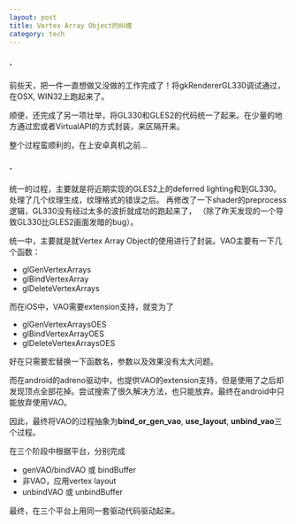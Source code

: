 ```yaml
---
layout: post
title: Vertex Array Object的纠缠
category: tech
---
```


### ·

前些天，把一件一直想做又没做的工作完成了！将gkRendererGL330调试通过，在OSX, WIN32上跑起来了。

顺便，还完成了另一项壮举，将GL330和GLES2的代码统一了起来。在少量的地方通过宏或者VirtualAPI的方式封装，来区隔开来。

整个过程蛮顺利的，在上安卓真机之前...

### ·

统一的过程，主要就是将近期实现的GLES2上的deferred lighting和到GL330。处理了几个纹理生成，纹理格式的错误之后。
再修改了一下shader的preprocess逻辑，GL330没有经过太多的波折就成功的跑起来了，
（除了昨天发现的一个导致GL330比GLES2画面发暗的bug）。

统一中，主要就是就Vertex Array Object的使用进行了封装。VAO主要有一下几个函数：

* glGenVertexArrays
* glBindVertexArray
* glDeleteVertexArrays

而在iOS中，VAO需要extension支持，就变为了

* glGenVertexArraysOES
* glBindVertexArrayOES
* glDeleteVertexArraysOES

好在只需要宏替换一下函数名，参数以及效果没有太大问题。

而在android的adreno驱动中，也提供VAO的extension支持，但是使用了之后却发现顶点全部花掉。尝试搜索了很久解决方法，也只能放弃。最终在android中只能放弃使用VAO。

因此，最终将VAO的过程抽象为**bind_or_gen_vao**, **use_layout**, **unbind_vao**三个过程。

在三个阶段中根据平台，分别完成

* genVAO/bindVAO 或 bindBuffer
* 非VAO，应用vertex layout
* unbindVAO 或 unbindBuffer

最终，在三个平台上用同一套驱动代码驱动起来。

